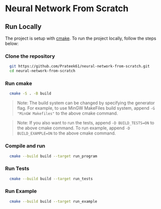 # Neural Network From Scratch

## Run Locally
<!-- Say project is setup with cmake and give link -->
The project is setup with [cmake](https://cmake.org/). To run the project locally, follow the steps below:

### Clone the repository

```bash
  git https://github.com/Prateek61/neural-network-from-scratch.git
  cd neural-network-from-scratch
```

### Run cmake
```bash
  cmake -S . -B build
```
> Note: The build system can be changed by specifying the generator flag. For example, to use MinGW MakeFiles build system, append `-G "MinGW Makefiles"` to the above cmake command.

> Note: If you also want to run the tests, append `-D BUILD_TESTS=ON` to the above cmake command. To run example, append `-D BUILD_EXAMPLE=ON` to the above cmake command.

### Compile and run
```bash
  cmake --build build --target run_program
```

### Run Tests
```bash
  cmake --build build --target run_tests
```

### Run Example
```bash
  cmake --build build --target run_example
```
